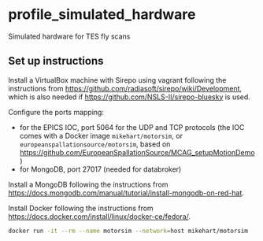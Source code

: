 # profile_simulated_hardware
Simulated hardware for TES fly scans

## Set up instructions

Install a VirtualBox machine with Sirepo using vagrant following the instructions from 
https://github.com/radiasoft/sirepo/wiki/Development, which is also needed if
https://github.com/NSLS-II/sirepo-bluesky is used.

Configure the ports mapping:
- for the EPICS IOC, port 5064 for the UDP and TCP protocols (the IOC comes with a Docker image ``mikehart/motorsim``,
  or ``europeanspallationsource/motorsim``, based on
  https://github.com/EuropeanSpallationSource/MCAG_setupMotionDemo)
- for MongoDB, port 27017 (needed for databroker)


Install a MongoDB following the instructions from
https://docs.mongodb.com/manual/tutorial/install-mongodb-on-red-hat.


Install Docker following the instructions from
https://docs.docker.com/install/linux/docker-ce/fedora/.



```bash
docker run -it --rm --name motorsim --network=host mikehart/motorsim
```

